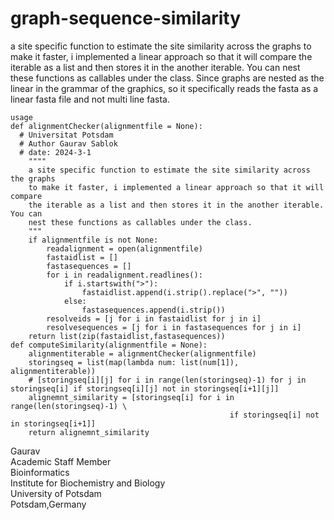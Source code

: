 # graph-sequence-similarity
a site specific function to estimate the site similarity across the graphs to make it faster, i implemented a linear approach so that it will compare the iterable as a list and then stores it in the another iterable. You can nest these functions as callables under the class. Since graphs are nested as the linear in the grammar of the graphics, so it specifically reads the fasta as a linear fasta file and not multi line fasta. 
```
usage
def alignmentChecker(alignmentfile = None):
  # Universitat Potsdam
  # Author Gaurav Sablok
  # date: 2024-3-1
    """"
    a site specific function to estimate the site similarity across the graphs
    to make it faster, i implemented a linear approach so that it will compare 
    the iterable as a list and then stores it in the another iterable. You can
    nest these functions as callables under the class. 
    """
    if alignmentfile is not None:
        readalignment = open(alignmentfile)
        fastaidlist = []
        fastasequences = []
        for i in readalignment.readlines():
            if i.startswith(">"):
                fastaidlist.append(i.strip().replace(">", ""))
            else:
                fastasequences.append(i.strip())
        resolveids = [j for i in fastaidlist for j in i]
        resolvesequences = [j for i in fastasequences for j in i]
    return list(zip(fastaidlist,fastasequences))
def computeSimilarity(alignmentfile = None):
    alignmentiterable = alignmentChecker(alignmentfile)
    storingseq = list(map(lambda num: list(num[1]), alignmentiterable))
    # [storingseq[i][j] for i in range(len(storingseq)-1) for j in storingseq[i] if storingseq[i][j] not in storingseq[i+1][j]] 
    alignemnt_similarity = [storingseq[i] for i in range(len(storingseq)-1) \
                                                 if storingseq[i] not in storingseq[i+1]]
    return alignemnt_similarity
```

Gaurav \
Academic Staff Member \
Bioinformatics \
Institute for Biochemistry and Biology \
University of Potsdam \
Potsdam,Germany
